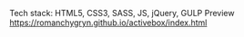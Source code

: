 Tech stack: HTML5, CSS3, SASS, JS, jQuery, GULP 
Preview https://romanchygryn.github.io/activebox/index.html
